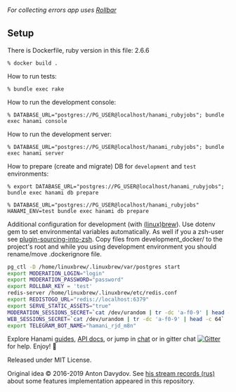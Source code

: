 ###### For  collecting errors app uses [Rollbar](https://docs.rollbar.com/docs/ruby#section-getting-started)

## Setup

There is Dockerfile, ruby version in this file: 2.6.6

```
% docker build .
```

How to run tests:

```
% bundle exec rake
```

How to run the development console:

```
% DATABASE_URL="postgres://PG_USER@localhost/hanami_rubyjobs"; bundle exec hanami console
```

How to run the development server:

```
% DATABASE_URL="postgres://PG_USER@localhost/hanami_rubyjobs"; bundle exec hanami server
```

How to prepare (create and migrate) DB for `development` and `test` environments:

```
% export DATABASE_URL="postgres://PG_USER@localhost/hanami_rubyjobs"; bundle exec hanami db prepare

% DATABASE_URL="postgres://PG_USER@localhost/hanami_rubyjobs" HANAMI_ENV=test bundle exec hanami db prepare
```

Additional configuration for development (with [(linux)brew](https://brew.sh)).
Use dotenv gem to set environmental variables automatically. As well if you a zsh-user see
[plugin-sourcing-into-zsh](https://github.com/robbyrussell/oh-my-zsh/tree/master/plugins/dotenv).
Copy files from development_docker/ to the project's root
and while you using development environment you should rename/move .dockerignore file.

```bash
pg_ctl -D /home/linuxbrew/.linuxbrew/var/postgres start
export MODERATION_LOGIN="login"
export MODERATION_PASSWORD="password"
export ROLLBAR_KEY = 'test'
redis-server /home/linuxbrew/.linuxbrew/etc/redis.conf
export REDISTOGO_URL="redis://localhost:6379"
export SERVE_STATIC_ASSETS="true"
MODERATION_SESSIONS_SECRET=`cat /dev/urandom | tr -dc 'a-f0-9' | head -c 64`
WEB_SESSIONS_SECRET=`cat /dev/urandom | tr -dc 'a-f0-9' | head -c 64`
export TELEGRAM_BOT_NAME="hamani_rjd_m8n"
```

Explore Hanami [guides](http://hanamirb.org/guides/), [API docs](http://docs.hanamirb.org/1.3.0.beta1/), or jump in [chat](http://chat.hanamirb.org) or in gitter chat [![Gitter](https://badges.gitter.im/hanami/chat.svg)](https://gitter.im/hanami/chat) for help. Enjoy! 🌸

Released under MIT License.

Original idea © 2016-2019 Anton Davydov. See [his stream records (rus)](https://www.youtube.com/playlist?list=PL6n1fvXhQN4kOm_HhBDJrynj6_dcl7VJP) about  some features implementation appeared in this repository.
